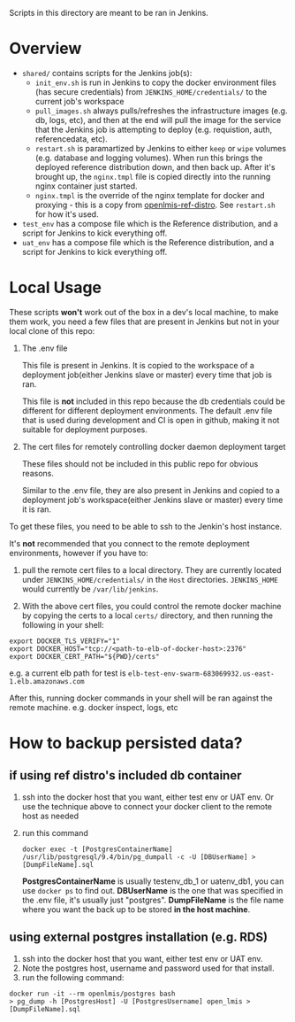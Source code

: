 Scripts in this directory are meant to be ran in Jenkins.

# Overview

* `shared/` contains scripts for the Jenkins job(s):
  * `init_env.sh` is run in Jenkins to copy the docker environment files (has secure credentials) from `JENKINS_HOME/credentials/` to the current job's workspace
  * `pull_images.sh` always pulls/refreshes the infrastructure images (e.g. db, logs, etc), and then at the end will pull the image for the service that the Jenkins job is attempting to deploy (e.g. requistion, auth, referencedata, etc).
  * `restart.sh` is paramartized by Jenkins to either `keep` or `wipe` volumes (e.g. database and logging volumes).  When run this brings the deployed reference distribution down, and then back up.  After it's brought up, the `nginx.tmpl` file is copied directly into the running nginx container just started.
  * `nginx.tmpl` is the override of the nginx template for docker and proxying - this is a copy from [openlmis-ref-distro](http://github.com/openlmis/openlmis-ref-distro).  See `restart.sh` for how it's used.
* `test_env` has a compose file which is the Reference distribution, and a script for Jenkins to kick everything off.
* `uat_env` has a compose file which is the Reference distribution, and a script for Jenkins to kick everything off.

# Local Usage

These scripts **won't** work out of the box in a dev's local machine, to make them work, you need a few files that are present in Jenkins but not in your local clone of this repo:

1.  The .env file

    This file is present in Jenkins. It is copied to the workspace of a deployment job(either Jenkins slave or master) every time that job is ran.

    This file is **not** included in this repo because the db credentials could be different for different deployment environments. The default .env file that is used during development and CI is open in github, making it not suitable for deployment purposes. 

2.  The cert files for remotely controlling docker daemon deployment target

    These files should not be included in this public repo for obvious reasons.
    
    Similar to the .env file, they are also present in Jenkins and copied to a deployment job's workspace(either Jenkins slave or master) every time it is ran.
     
To get these files, you need to be able to ssh to the Jenkin's host instance.

It's **not** recommended that you connect to the remote deployment environments, however if you have to:

1. pull the remote cert files to a local directory.  They are currently located under `JENKINS_HOME/credentials/` in the `Host` directories.  `JENKINS_HOME` would currently be `/var/lib/jenkins`.

2. With the above cert files, you could control the remote docker machine by copying the certs to a local `certs/` directory, and then running the following in your shell:

  ```
  export DOCKER_TLS_VERIFY="1"
  export DOCKER_HOST="tcp://<path-to-elb-of-docker-host>:2376"
  export DOCKER_CERT_PATH="${PWD}/certs"
  ```
  e.g. a current elb path for test is `elb-test-env-swarm-683069932.us-east-1.elb.amazonaws.com`

  After this, running docker commands in your shell will be ran against the remote machine.  e.g. docker inspect, logs, etc


# How to backup persisted data?

## if using ref distro's included db container
1.  ssh into the docker host that you want, either test env or UAT env.  Or use the technique above to connect your docker client to the remote host as needed

2.  run this command

    `docker exec -t [PostgresContainerName] /usr/lib/postgresql/9.4/bin/pg_dumpall -c -U [DBUserName] > [DumpFileName].sql`
    
    **PostgresContainerName** is usually testenv_db_1 or uatenv_db1, you can use `docker ps` to find out.
    **DBUserName** is the one that was specified in the .env file, it's usually just "postgres".
    **DumpFileName** is the file name where you want the back up to be stored **in the host machine**.
    
## using external postgres installation (e.g. RDS)

1. ssh into the docker host that you want, either test env or UAT env.
2. Note the postgres host, username and password used for that install.
3. run the following command:

```
docker run -it --rm openlmis/postgres bash
> pg_dump -h [PostgresHost] -U [PostgresUsername] open_lmis > [DumpFileName].sql

